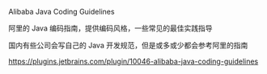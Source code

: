 Alibaba Java Coding Guidelines

阿里的 Java 编码指南，提供编码风格，一些常见的最佳实践指导

国内有些公司会写自己的 Java 开发规范，但是或多或少都会参考阿里的指南

https://plugins.jetbrains.com/plugin/10046-alibaba-java-coding-guidelines



































































